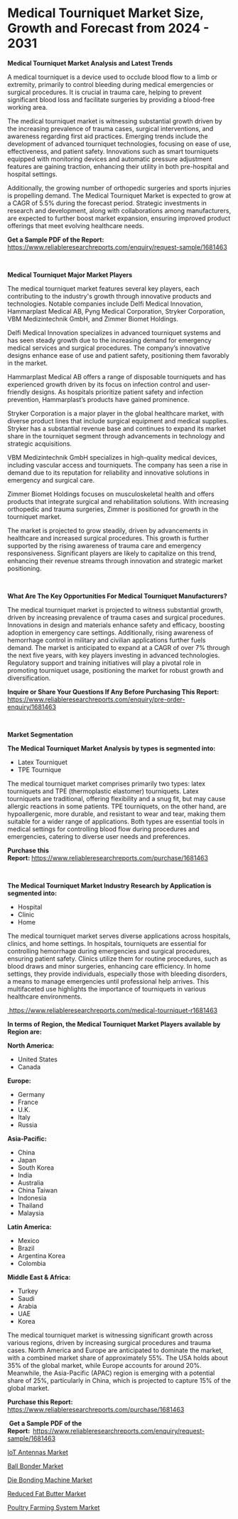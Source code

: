 <p><h1>Medical Tourniquet Market Size, Growth and Forecast from 2024 - 2031</h1></p><p><strong>Medical Tourniquet Market Analysis and Latest Trends</strong></p>
<p><p>A medical tourniquet is a device used to occlude blood flow to a limb or extremity, primarily to control bleeding during medical emergencies or surgical procedures. It is crucial in trauma care, helping to prevent significant blood loss and facilitate surgeries by providing a blood-free working area. </p><p>The medical tourniquet market is witnessing substantial growth driven by the increasing prevalence of trauma cases, surgical interventions, and awareness regarding first aid practices. Emerging trends include the development of advanced tourniquet technologies, focusing on ease of use, effectiveness, and patient safety. Innovations such as smart tourniquets equipped with monitoring devices and automatic pressure adjustment features are gaining traction, enhancing their utility in both pre-hospital and hospital settings.</p><p>Additionally, the growing number of orthopedic surgeries and sports injuries is propelling demand. The Medical Tourniquet Market is expected to grow at a CAGR of 5.5% during the forecast period. Strategic investments in research and development, along with collaborations among manufacturers, are expected to further boost market expansion, ensuring improved product offerings that meet evolving healthcare needs.</p></p>
<p><strong>Get a Sample PDF of the Report:&nbsp;</strong> <a href="https://www.reliableresearchreports.com/enquiry/request-sample/1681463?utm_campaign=38&utm_medium=2&utm_source=Github&utm_content=ia&utm_term=01102024&utm_id=medical-tourniquet">https://www.reliableresearchreports.com/enquiry/request-sample/1681463</a></p>
<p>&nbsp;</p>
<p><strong>Medical Tourniquet Major Market Players</strong></p>
<p><p>The medical tourniquet market features several key players, each contributing to the industry's growth through innovative products and technologies. Notable companies include Delfi Medical Innovation, Hammarplast Medical AB, Pyng Medical Corporation, Stryker Corporation, VBM Medizintechnik GmbH, and Zimmer Biomet Holdings.</p><p>Delfi Medical Innovation specializes in advanced tourniquet systems and has seen steady growth due to the increasing demand for emergency medical services and surgical procedures. The company’s innovative designs enhance ease of use and patient safety, positioning them favorably in the market.</p><p>Hammarplast Medical AB offers a range of disposable tourniquets and has experienced growth driven by its focus on infection control and user-friendly designs. As hospitals prioritize patient safety and infection prevention, Hammarplast’s products have gained prominence.</p><p>Stryker Corporation is a major player in the global healthcare market, with diverse product lines that include surgical equipment and medical supplies. Stryker has a substantial revenue base and continues to expand its market share in the tourniquet segment through advancements in technology and strategic acquisitions.</p><p>VBM Medizintechnik GmbH specializes in high-quality medical devices, including vascular access and tourniquets. The company has seen a rise in demand due to its reputation for reliability and innovative solutions in emergency and surgical care.</p><p>Zimmer Biomet Holdings focuses on musculoskeletal health and offers products that integrate surgical and rehabilitation solutions. With increasing orthopedic and trauma surgeries, Zimmer is positioned for growth in the tourniquet market.</p><p>The market is projected to grow steadily, driven by advancements in healthcare and increased surgical procedures. This growth is further supported by the rising awareness of trauma care and emergency responsiveness. Significant players are likely to capitalize on this trend, enhancing their revenue streams through innovation and strategic market positioning.</p></p>
<p>&nbsp;</p>
<p><strong>What Are The Key Opportunities For Medical Tourniquet Manufacturers?</strong></p>
<p><p>The medical tourniquet market is projected to witness substantial growth, driven by increasing prevalence of trauma cases and surgical procedures. Innovations in design and materials enhance safety and efficacy, boosting adoption in emergency care settings. Additionally, rising awareness of hemorrhage control in military and civilian applications further fuels demand. The market is anticipated to expand at a CAGR of over 7% through the next five years, with key players investing in advanced technologies. Regulatory support and training initiatives will play a pivotal role in promoting tourniquet usage, positioning the market for robust growth and diversification.</p></p>
<p><strong>Inquire or Share Your Questions If Any Before Purchasing This Report:</strong> <a href="https://www.reliableresearchreports.com/enquiry/pre-order-enquiry/1681463?utm_campaign=38&utm_medium=2&utm_source=Github&utm_content=ia&utm_term=01102024&utm_id=medical-tourniquet">https://www.reliableresearchreports.com/enquiry/pre-order-enquiry/1681463</a></p>
<p>&nbsp;</p>
<p><strong>Market Segmentation</strong></p>
<p><strong>The Medical Tourniquet Market Analysis by types is segmented into:</strong></p>
<p><ul><li>Latex Tourniquet</li><li>TPE Tournique</li></ul></p>
<p><p>The medical tourniquet market comprises primarily two types: latex tourniquets and TPE (thermoplastic elastomer) tourniquets. Latex tourniquets are traditional, offering flexibility and a snug fit, but may cause allergic reactions in some patients. TPE tourniquets, on the other hand, are hypoallergenic, more durable, and resistant to wear and tear, making them suitable for a wider range of applications. Both types are essential tools in medical settings for controlling blood flow during procedures and emergencies, catering to diverse user needs and preferences.</p></p>
<p><strong>Purchase this Report:&nbsp;</strong><a href="https://www.reliableresearchreports.com/purchase/1681463?utm_campaign=38&utm_medium=2&utm_source=Github&utm_content=ia&utm_term=01102024&utm_id=medical-tourniquet">https://www.reliableresearchreports.com/purchase/1681463</a></p>
<p>&nbsp;</p>
<p><strong>The Medical Tourniquet Market Industry Research by Application is segmented into:</strong></p>
<p><ul><li>Hospital</li><li>Clinic</li><li>Home</li></ul></p>
<p><p>The medical tourniquet market serves diverse applications across hospitals, clinics, and home settings. In hospitals, tourniquets are essential for controlling hemorrhage during emergencies and surgical procedures, ensuring patient safety. Clinics utilize them for routine procedures, such as blood draws and minor surgeries, enhancing care efficiency. In home settings, they provide individuals, especially those with bleeding disorders, a means to manage emergencies until professional help arrives. This multifaceted use highlights the importance of tourniquets in various healthcare environments.</p></p>
<p><a href="https://www.reliableresearchreports.com/medical-tourniquet-r1681463?utm_campaign=38&utm_medium=2&utm_source=Github&utm_content=ia&utm_term=01102024&utm_id=medical-tourniquet">&nbsp;https://www.reliableresearchreports.com/medical-tourniquet-r1681463</a></p>
<p><strong>In terms of Region, the Medical Tourniquet Market Players available by Region are:</strong></p>
<p>
    <p> <strong> North America: </strong>
        <ul>
            <li>United States</li>
            <li>Canada</li>
        </ul>
        </p> 
    <p> <strong> Europe: </strong>
        <ul>
            <li>Germany</li>
            <li>France</li>
            <li>U.K.</li>
            <li>Italy</li>
            <li>Russia</li>
        </ul>
        </p> 
    <p> <strong> Asia-Pacific: </strong>
        <ul>
            <li>China</li>
            <li>Japan</li>
            <li>South Korea</li>
            <li>India</li>
            <li>Australia</li>
            <li>China Taiwan</li>
            <li>Indonesia</li>
            <li>Thailand</li>
            <li>Malaysia</li>
        </ul>
        </p> 
    <p> <strong> Latin America: </strong>
        <ul>
            <li>Mexico</li>
            <li>Brazil</li>
            <li>Argentina Korea</li>
            <li>Colombia</li>
        </ul>
        </p> 
    <p> <strong> Middle East & Africa: </strong>
        <ul>
            <li>Turkey</li>
            <li>Saudi</li>
            <li>Arabia</li>
            <li>UAE</li>
            <li>Korea</li>
        </ul>
    </p>
    </p>
<p><p>The medical tourniquet market is witnessing significant growth across various regions, driven by increasing surgical procedures and trauma cases. North America and Europe are anticipated to dominate the market, with a combined market share of approximately 55%. The USA holds about 35% of the global market, while Europe accounts for around 20%. Meanwhile, the Asia-Pacific (APAC) region is emerging with a potential share of 25%, particularly in China, which is projected to capture 15% of the global market.</p></p>
<p><strong>Purchase this Report: </strong><a href="https://www.reliableresearchreports.com/purchase/1681463?utm_campaign=38&utm_medium=2&utm_source=Github&utm_content=ia&utm_term=01102024&utm_id=medical-tourniquet">https://www.reliableresearchreports.com/purchase/1681463</a></p>
<p>&nbsp;<strong>Get a Sample PDF of the Report:&nbsp;&nbsp;</strong><a href="https://www.reliableresearchreports.com/enquiry/request-sample/1681463?utm_campaign=38&utm_medium=2&utm_source=Github&utm_content=ia&utm_term=01102024&utm_id=medical-tourniquet">https://www.reliableresearchreports.com/enquiry/request-sample/1681463</a></p>
<p><strong></strong></p>
<p><p><a href="https://www.linkedin.com/pulse/iot-antennas-market-global-share-ranking-overall-sales-3ctte?utm_campaign=38&utm_medium=2&utm_source=Github&utm_content=ia&utm_term=01102024&utm_id=medical-tourniquet">IoT Antennas Market</a></p><p><a href="https://issuu.com/reportprime-2/docs/ball-bonder-market-size-2030.pptx_fff755fdc13ec1?utm_campaign=38&utm_medium=2&utm_source=Github&utm_content=ia&utm_term=01102024&utm_id=medical-tourniquet">Ball Bonder Market</a></p><p><a href="https://issuu.com/reportprime-2/docs/die-bonding-machine-market-size-203_3dcdcfc391fe6a?utm_campaign=38&utm_medium=2&utm_source=Github&utm_content=ia&utm_term=01102024&utm_id=medical-tourniquet">Die Bonding Machine Market</a></p><p><a href="https://www.linkedin.com/pulse/market-dynamics-future-trends-global-reduced-fat-butter-sector-hvqoe?utm_campaign=38&utm_medium=2&utm_source=Github&utm_content=ia&utm_term=01102024&utm_id=medical-tourniquet">Reduced Fat Butter Market</a></p><p><a href="https://github.com/RoseBoyd475/Market-Research-Report-List-1/blob/main/poultry-farming-system-market.md?utm_campaign=38&utm_medium=2&utm_source=Github&utm_content=ia&utm_term=01102024&utm_id=medical-tourniquet">Poultry Farming System Market</a></p></p>